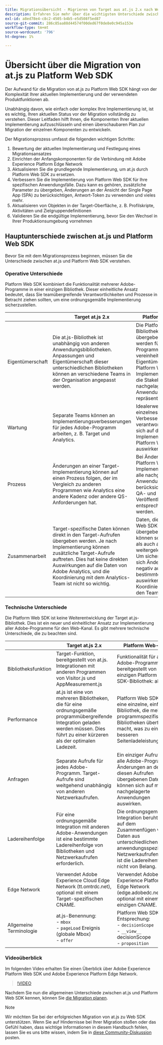 ```yaml
---
title: Migrationsübersicht - Migrieren von Target aus at.js 2.x nach Web SDK
description: Erfahren Sie mehr über die wichtigsten Unterschiede zwischen at.js und Platform Web SDK und wie Sie Ihren Migrationsaufwand planen können.
exl-id: a8ed78e4-c8c2-4505-b4b5-e5d508f5ed87
source-git-commit: 286c85aa88d44574f00ded67f0de8e0c945a153e
workflow-type: tm+mt
source-wordcount: '796'
ht-degree: 1%

---
```


# Übersicht über die Migration von at.js zu Platform Web SDK

Der Aufwand für die Migration von at.js zu Platform Web SDK hängt von der Komplexität Ihrer aktuellen Implementierung und der verwendeten Produktfunktionen ab.

Unabhängig davon, wie einfach oder komplex Ihre Implementierung ist, ist es wichtig, Ihren aktuellen Status vor der Migration vollständig zu verstehen. Dieser Leitfaden hilft Ihnen, die Komponenten Ihrer aktuellen Implementierung aufzuschlüsseln und einen überschaubaren Plan zur Migration der einzelnen Komponenten zu entwickeln.

Der Migrationsprozess umfasst die folgenden wichtigen Schritte:

1. Bewertung der aktuellen Implementierung und Festlegung eines Migrationsansatzes
1. Einrichten der Anfangskomponenten für die Verbindung mit Adobe Experience Platform Edge Network
1. Aktualisieren Sie die grundlegende Implementierung, um at.js durch Platform Web SDK zu ersetzen.
1. Verbessern Sie die Implementierung von Platform Web SDK für Ihre spezifischen Anwendungsfälle. Dazu kann es gehören, zusätzliche Parameter zu übergeben, Änderungen an der Ansicht der Single Page App (SPA) zu berücksichtigen, Antwort-Token zu verwenden und vieles mehr.
1. Aktualisieren von Objekten in der Target-Oberfläche, z. B. Profilskripte, Aktivitäten und Zielgruppendefinitionen
1. Validieren Sie die endgültige Implementierung, bevor Sie den Wechsel in Ihrer Produktionsumgebung vornehmen

## Hauptunterschiede zwischen at.js und Platform Web SDK

Bevor Sie mit dem Migrationsprozess beginnen, müssen Sie die Unterschiede zwischen at.js und Platform Web SDK verstehen.

### Operative Unterschiede

Platform Web SDK kombiniert die Funktionalität mehrerer Adobe-Programme in einer einzigen Bibliothek. Dieser einheitliche Ansatz bedeutet, dass Sie teamübergreifende Verantwortlichkeiten und Prozesse in Betracht ziehen sollten, um eine ordnungsgemäße Implementierung sicherzustellen.

| | Target at.js 2.x | Platform Web-SDK |
|---|---|---|
| Eigentümerschaft | Die at.js-Bibliothek ist unabhängig von anderen Anwendungsbibliotheken. Anpassungen und Eigentümerschaft dieser unterschiedlichen Bibliotheken können an verschiedene Teams in der Organisation angepasst werden. | Die Platform Web SDK-Bibliothek und die übergebenen Daten werden für alle Adobe-Programme vereinheitlicht. Die Eigentümerschaft der Platform Web SDK-Implementierung sollte die Stakeholder aller nachgelagerten Anwendungen repräsentieren. |
| Wartung | Separate Teams können an Implementierungsverbesserungen für jedes Adobe-Programm arbeiten, z. B. Target und Analytics. | Idealerweise sollte ein einzelnes Team für Verbesserungen verantwortlich sein, die sich auf die Implementierung von Platform Web SDK auswirken. |
| Prozess | Änderungen an einer Target-Implementierung können auf einen Prozess folgen, der im Vergleich zu anderen Programmen wie Analytics eine andere Kadenz oder andere QS-Anforderungen hat. | Bei Änderungen an einer Platform Web SDK-Implementierung sollten alle nachgelagerten Anwendungen berücksichtigt und der QA- und Veröffentlichungsprozess entsprechend angepasst werden. |
| Zusammenarbeit | Target-spezifische Daten können direkt in den Target-Aufrufen übergeben werden. Je nach Implementierung können zusätzliche Target-Aufrufe auftreten. Dies hat keine direkten Auswirkungen auf die Daten von Adobe Analytics, und die Koordinierung mit dem Analytics-Team ist nicht so wichtig. | Daten, die in Platform Web SDK-Aufrufen übergeben werden, können sowohl an Target als auch an Analytics weitergeleitet werden. Um sicherzustellen, dass sich Änderungen nicht negativ auf ein bestimmtes Programm auswirken, ist eine Koordinierung zwischen den Teams erforderlich. |

### Technische Unterschiede

Die Platform Web SDK ist keine Weiterentwicklung der Target at.js-Bibliothek. Dies ist ein neuer und einheitlicher Ansatz zur Implementierung aller Adobe-Programme für den Web-Kanal. Es gibt mehrere technische Unterschiede, die zu beachten sind.

| | Target at.js 2.x | Platform Web-SDK |
|---|---|---|
| Bibliotheksfunktion | Target-Funktion, bereitgestellt von at.js. Integrationen mit anderen Programmen von Visitor.js und AppMeasurement.js | Funktionalität für alle Adobe-Programme, bereitgestellt von einer einzigen Platform Web SDK-Bibliothek: alloy.js |
| Performance | at.js ist eine von mehreren Bibliotheken, die für eine ordnungsgemäße programmübergreifende Integration geladen werden müssen. Dies führt zu einer kürzeren als der optimalen Ladezeit. | Platform Web SDK ist eine einzelne, einfache Bibliothek, die mehrere programmspezifische Bibliotheken überflüssig macht, was zu einer besseren Seitenladeleistung führt. |
| Anfragen | Separate Aufrufe für jedes Adobe-Programm. Target-Aufrufe sind weitgehend unabhängig von anderen Netzwerkaufrufen. | Ein einziger Aufruf für alle Adobe-Programme. Änderungen an den in diesen Aufrufen übergebenen Daten können sich auf mehrere nachgelagerte Anwendungen auswirken. |
| Ladereihenfolge | Für eine ordnungsgemäße Integration mit anderen Adobe-Anwendungen ist eine bestimmte Ladereihenfolge von Bibliotheken und Netzwerkaufrufen erforderlich. | Die ordnungsgemäße Integration beruht nicht auf dem Zusammenfügen von Daten aus unterschiedlichen anwendungsspezifischen Netzwerkaufrufen. Daher ist die Ladereihenfolge nicht von Belang. |
| Edge Network | Verwendet Adobe Experience Cloud Edge Network (tt.omtrdc.net), optional mit einem Target-spezifischen CNAME. | Verwendet Adobe Experience Platform Edge Network (edge.adobedc.net), optional mit einem einzigen CNAME. |
| Allgemeine Terminologie | at.js-Benennung: <br> - `mbox` <br> - `pageLoad` Ereignis (globale Mbox) <br> - `offer` | Platform Web SDK Entsprechung: <br> - `decisionScope` <br> - `__view__` decisionScope <br> - `proposition` |

### Videoüberblick

Im folgenden Video erhalten Sie einen Überblick über Adobe Experience Platform Web SDK und Adobe Experience Platform Edge Network.

>[!VIDEO](https://video.tv.adobe.com/v/37260/?learn=on&enablevpops&captions=ger)

Nachdem Sie nun die allgemeinen Unterschiede zwischen at.js und Platform Web SDK kennen, können Sie [die Migration planen](plan-migration.md).

>[!NOTE]
>
>Wir möchten Sie bei der erfolgreichen Migration von at.js zu Web SDK unterstützen. Wenn Sie auf Hindernisse bei Ihrer Migration stoßen oder das Gefühl haben, dass wichtige Informationen in diesem Handbuch fehlen, lassen Sie es uns bitte wissen, indem Sie in [diese Community-Diskussion](https://experienceleaguecommunities.adobe.com/t5/adobe-experience-platform-data/tutorial-discussion-migrate-target-from-at-js-to-web-sdk/m-p/575587?profile.language=de#M463) posten.
